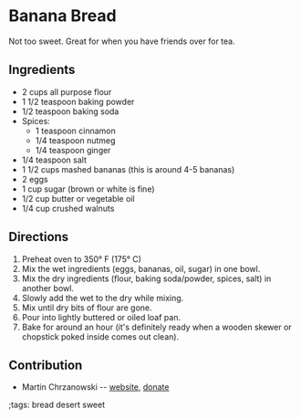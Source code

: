 # Banana Bread

Not too sweet. Great for when you have friends over for tea.

## Ingredients

- 2 cups all purpose flour
- 1 1/2 teaspoon baking powder
- 1/2 teaspoon baking soda
- Spices:
    - 1 teaspoon cinnamon
    - 1/4 teaspoon nutmeg
    - 1/4 teaspoon ginger
- 1/4 teaspoon salt
- 1 1/2 cups mashed bananas (this is around 4-5 bananas)
- 2 eggs
- 1 cup sugar (brown or white is fine)
- 1/2 cup butter or vegetable oil
- 1/4 cup crushed walnuts

## Directions

1. Preheat oven to 350° F (175° C)
2. Mix the wet ingredients (eggs, bananas, oil, sugar) in one bowl.
3. Mix the dry ingredients (flour, baking soda/powder, spices, salt) in another
   bowl.
4. Slowly add the wet to the dry while mixing.
5. Mix until dry bits of flour are gone.
6. Pour into lightly buttered or oiled loaf pan.
7. Bake for around an hour (it's definitely ready when a wooden skewer or
   chopstick poked inside comes out clean).

## Contribution

- Martin Chrzanowski -- [website](https://m-chrzan.xyz), [donate](https://m-chrzan.xyz/crypto.html)

;tags: bread desert sweet
